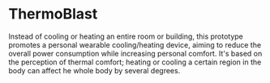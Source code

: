 # ThermoBlast
Instead of cooling or heating an entire room or building, this prototype promotes a personal wearable cooling/heating device, aiming to reduce the overall power consumption while increasing personal comfort. It's based on the perception of thermal comfort; heating or cooling a certain region in the body can affect he whole body by several degrees.
